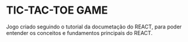 # TIC-TAC-TOE GAME

Jogo criado seguindo o tutorial da documetação do REACT, para poder entender os conceitos e fundamentos principais do REACT.


